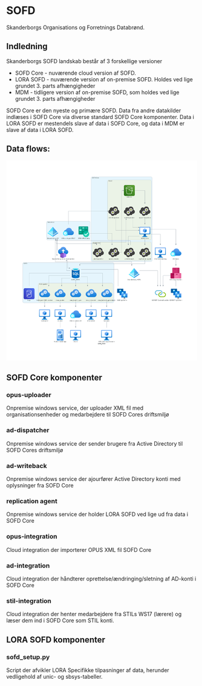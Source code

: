 # SOFD
Skanderborgs Organisations og Forretnings Databrønd.

## Indledning
Skanderborgs SOFD landskab består af 3 forskellige versioner

* SOFD Core - nuværende cloud version af SOFD.
* LORA SOFD - nuværende version af on-premise SOFD. Holdes ved lige grundet 3. parts afhængigheder
* MDM - tidligere version af on-premise SOFD, som holdes ved lige grundet 3. parts afhængigheder

SOFD Core er den nyeste og primære SOFD. Data fra andre datakilder indlæses i SOFD Core via diverse standard SOFD Core komponenter.
Data i LORA SOFD er mestendels slave af data i SOFD Core, og data i MDM er slave af data i LORA SOFD.

## Data flows:
![Alt text](https://raw.githubusercontent.com/Skanderborg/SOFD/master/diagrams/sofd_flow.png)

## SOFD Core komponenter

### opus-uploader
Onpremise windows service, der uploader XML fil med organisationsenheder og medarbejdere til SOFD Cores driftsmiljø

### ad-dispatcher
Onpremise windows service der sender brugere fra Active Directory til SOFD Cores driftsmiljø

### ad-writeback
Onpremise windows service der ajourfører Active Directory konti med oplysninger fra SOFD Core

### replication agent
Onpremise windows service der holder LORA SOFD ved lige ud fra data i SOFD Core

### opus-integration
Cloud integration der importerer OPUS XML fil SOFD Core

### ad-integration
Cloud integration der håndterer oprettelse/ændringing/sletning af AD-konti i SOFD Core

### stil-integration
Cloud integration der henter medarbejdere fra STILs WS17 (lærere) og læser dem ind i SOFD Core som STIL konti.

## LORA SOFD komponenter

### sofd_setup.py
Script der afvikler LORA Specifikke tilpasninger af data, herunder vedligehold af unic- og sbsys-tabeller.